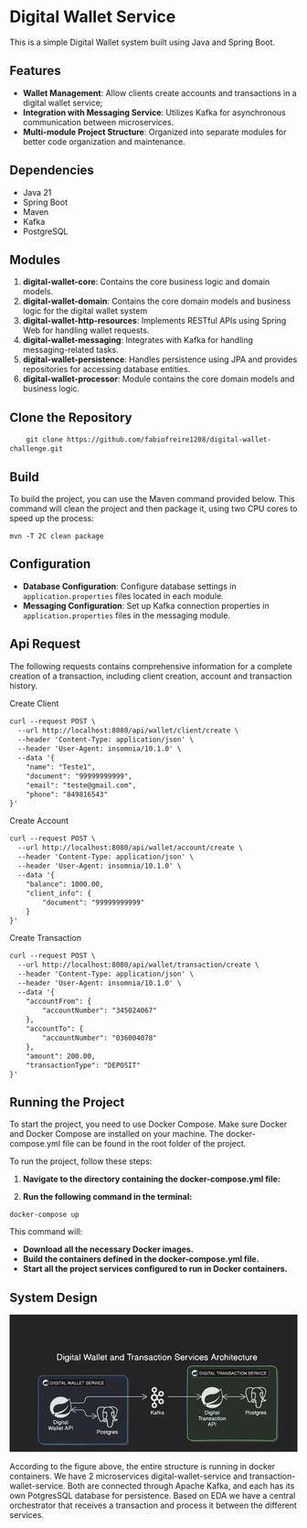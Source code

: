 # Digital Wallet Service

This is a simple Digital Wallet system built using Java and Spring Boot.

## Features

- **Wallet Management**: Allow clients create accounts and transactions in a digital wallet service;
- **Integration with Messaging Service**: Utilizes Kafka for asynchronous communication between microservices.
- **Multi-module Project Structure**: Organized into separate modules for better code organization and maintenance.

## Dependencies

- Java 21
- Spring Boot
- Maven
- Kafka
- PostgreSQL

## Modules

1. **digital-wallet-core**: Contains the core business logic and domain models.
2. **digital-wallet-domain**: Contains the core domain models and business logic for the digital wallet system
3. **digital-wallet-http-resources**: Implements RESTful APIs using Spring Web for handling wallet requests.
4. **digital-wallet-messaging**: Integrates with Kafka for handling messaging-related tasks.
5. **digital-wallet-persistence**: Handles persistence using JPA and provides repositories for accessing database entities. 
6. **digital-wallet-processor**: Module contains the core domain models and business logic.


## Clone the Repository

```shell
    git clone https://github.com/fabiofreire1208/digital-wallet-challenge.git
```

## Build

To build the project, you can use the Maven command provided below. This command will clean the project and then package it, using two CPU cores to speed up the process:

```shell
mvn -T 2C clean package
```

## Configuration

- **Database Configuration**: Configure database settings in `application.properties` files located in each module.
- **Messaging Configuration**: Set up Kafka connection properties in `application.properties` files in the messaging module.


## Api Request

The following requests contains comprehensive information for a complete creation of a transaction, including client creation, account and transaction history.

Create Client
```shell
curl --request POST \
  --url http://localhost:8080/api/wallet/client/create \
  --header 'Content-Type: application/json' \
  --header 'User-Agent: insomnia/10.1.0' \
  --data '{
	"name": "Teste1",
	"document": "99999999999",
	"email": "teste@gmail.com",
	"phone": "849816543"
}'
```

Create Account
```shell
curl --request POST \
  --url http://localhost:8080/api/wallet/account/create \
  --header 'Content-Type: application/json' \
  --header 'User-Agent: insomnia/10.1.0' \
  --data '{
	"balance": 1000.00,
	"client_info": {
		"document": "99999999999"
	}
}'
```

Create Transaction
```shell
curl --request POST \
  --url http://localhost:8080/api/wallet/transaction/create \
  --header 'Content-Type: application/json' \
  --header 'User-Agent: insomnia/10.1.0' \
  --data '{
	"accountFrom": {
		"accountNumber": "345024067"
	},
	"accountTo": {
		"accountNumber": "036004078"
	},
	"amount": 200.00,
	"transactionType": "DEPOSIT"
}'
```

## Running the Project

To start the project, you need to use Docker Compose. Make sure Docker and Docker Compose are installed on your machine. The docker-compose.yml file can be found in the root folder of the project.

To run the project, follow these steps:

1. **Navigate to the directory containing the docker-compose.yml file:**

2. **Run the following command in the terminal:**

```shell
docker-compose up
```
This command will:

- **Download all the necessary Docker images.**
- **Build the containers defined in the docker-compose.yml file.**
- **Start all the project services configured to run in Docker containers.**


## System Design

<img src="digital-wallet-application/src/main/resources/images/system_design.png">

According to the figure above, the entire structure is running in docker containers. We have 2 microservices digital-wallet-service and transaction-wallet-service. Both are connected through Apache Kafka, and each has its own PotgresSQL database for persistence. Based on EDA we have a central orchestrator that receives a transaction and process it between the different services.

